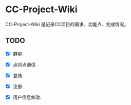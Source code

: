 # CC-Project-Wiki
CC-Project-Wiki 是记录CC项目的需求、功能点、完成情况。


## TODO
- [x] 群聊.
- [x] 点对点通信.
- [x] 登陆.
- [x] 注册.
- [x] 用户信息修改.


